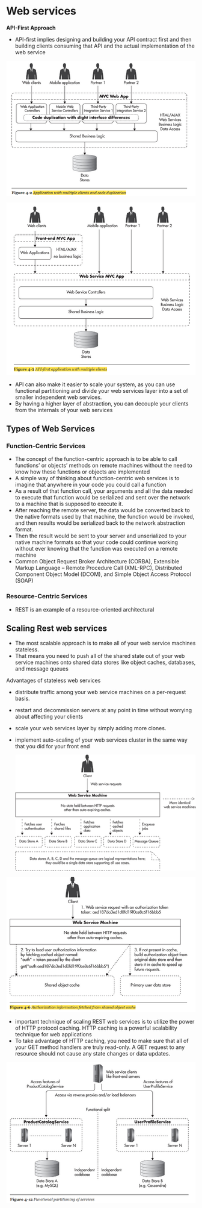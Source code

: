 # Web services

**API-First Approach**

* API-first implies designing and building your API contract first and then building clients consuming that API and the actual implementation of the web service

![picture 4](../.gitbook/assets/fce6bd4ca1c663c8774c8ef4a9cb95184affdd1e568dfa35ea596916148fb775.png)

![picture 5](../.gitbook/assets/c24a88de82d24c8199005386310caa3c5d411ed857c0eed09ddc406df979f9a3.png)

* API can also make it easier to scale your system, as you can use functional partitioning and divide your web services layer into a set of smaller independent web services. 
* By having a higher layer of abstraction, you can decouple your clients from the internals of your web services

## Types of Web Services

### Function-Centric Services

* The concept of the function-centric approach is to be able to call functions’ or objects’ methods on remote machines without the need to know how these functions or objects are implemented
* A simple way of thinking about function-centric web services is to imagine that anywhere in your code you could call a function
* As a result of that function call, your arguments and all the data needed to execute that function would be serialized and sent over the network to a machine that is supposed to execute it. 
* After reaching the remote server, the data would be converted back to the native formats used by that machine, the function would be invoked, and then results would be serialized back to the network abstraction format. 
* Then the result would be sent to your server and unserialized to your native machine formats so that your code could continue working without ever knowing that the function was executed on a remote machine
* Common Object Request Broker Architecture \(CORBA\), Extensible Markup Language – Remote Procedure Call \(XML-RPC\), Distributed Component Object Model \(DCOM\), and Simple Object Access Protocol \(SOAP\)

### Resource-Centric Services

* REST is an example of a resource-oriented architectural

## Scaling Rest web services

* The most scalable approach is to make all of your web service machines stateless. 
* That means you need to push all of the shared state out of your web service machines onto shared data stores like object caches, databases, and message queues

Advantages of stateless web services

* distribute traffic among your web service machines on a per-request basis.
* restart and decommission servers at any point in time without worrying about affecting your clients
* scale your web services layer by simply adding more clones. 
* implement auto-scaling of your web services cluster in the same way that you did for your front end

  ![picture 6](../.gitbook/assets/7b8d327c20c1cc24cf176cf4397cda29bd3616d362fff1931c5f5903290b2488.png)  

![picture 7](../.gitbook/assets/b895cae251b57d71d66429aa317dd07a29d20120a3ff6cb042e922d332c3e6a2.png)

* important technique of scaling REST web services is to utilize the power of HTTP protocol caching. HTTP caching is a powerful scalability technique for web applications
* To take advantage of HTTP caching, you need to make sure that all of your GET method handlers are truly read-only. A GET request to any resource should not cause any state changes or data updates.

![picture 8](../.gitbook/assets/a76962a7e80bdcc770520420d3a6a02f2b7f63bf1d692dc1985d35ec6e02a9da.png)

